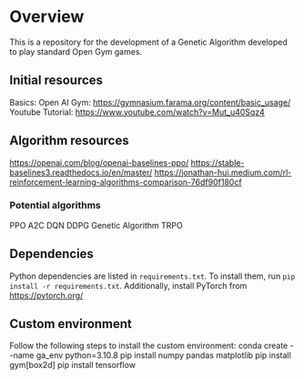 # Overview
This is a repository for the development of a Genetic Algorithm developed to play standard Open Gym games.

## Initial resources
Basics: Open AI Gym: https://gymnasium.farama.org/content/basic_usage/
Youtube Tutorial: https://www.youtube.com/watch?v=Mut_u40Sqz4

## Algorithm resources
https://openai.com/blog/openai-baselines-ppo/
https://stable-baselines3.readthedocs.io/en/master/
https://jonathan-hui.medium.com/rl-reinforcement-learning-algorithms-comparison-76df90f180cf

### Potential algorithms
PPO
A2C
DQN
DDPG
Genetic Algorithm
TRPO

## Dependencies
Python dependencies are listed in `requirements.txt`. To install them, run `pip install -r requirements.txt`.
Additionally, install PyTorch from https://pytorch.org/

## Custom environment
Follow the following steps to install the custom environment:
    conda create --name ga_env python=3.10.8
    pip install numpy pandas matplotlib
    pip install gym[box2d]
    pip install tensorflow

